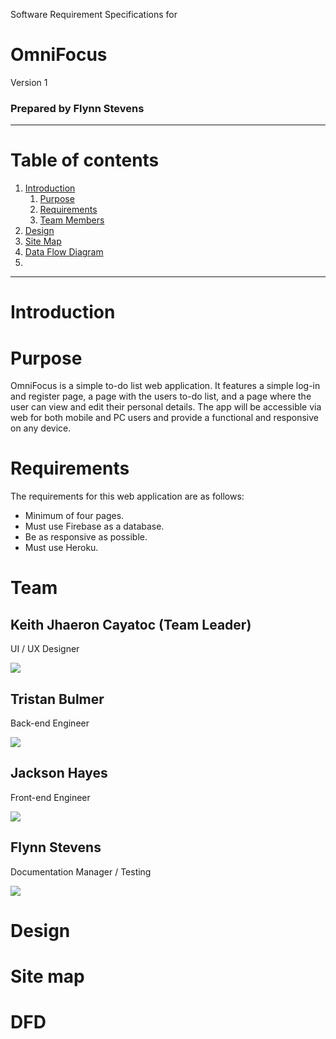 Software Requirement Specifications for

# OmniFocus

Version 1

### Prepared by Flynn Stevens

-------------------------------------

# Table of contents

1. [Introduction](#Introduction)
   1. [Purpose](#Purpose)
   2. [Requirements](#Requirements)
   3. [Team Members](#Team)
2. [Design](#Design)
1. [Site Map](##Sitemap)
2. [Data Flow Diagram](##DFD)
3. 

-----------------------------------------

# Introduction

# Purpose

OmniFocus is a simple to-do list web application. It features a simple log-in and register page, a page with the users to-do list, and a page where the user can view and edit their personal details. The app will be accessible via web for both mobile and PC users and provide a functional and responsive on any device.

# Requirements

The requirements for this web application are as follows:

- Minimum of four pages.
- Must use Firebase as a database.
- Be as responsive as possible.
- Must use Heroku.

# Team

## Keith Jhaeron Cayatoc (Team Leader)

UI / UX Designer

<a href="https://github.com/Yugenzariah"><img src="https://img.shields.io/badge/_Github-black?style=for-the-badge&logo=github&logoColor=white"></a>

## Tristan Bulmer

Back-end Engineer

<a href="https://github.com/Transit-Lumber"><img src="https://img.shields.io/badge/_Github-black?style=for-the-badge&logo=github&logoColor=white"></a>

## Jackson Hayes

Front-end Engineer

<a href="https://github.com/JacksoonHayes"><img src="https://img.shields.io/badge/_Github-black?style=for-the-badge&logo=github&logoColor=white"></a>

## Flynn Stevens

Documentation Manager / Testing

<a href="https://github.com/fstevens30"><img src="https://img.shields.io/badge/_Github-black?style=for-the-badge&logo=github&logoColor=white"></a>

# Design

# Site map

# DFD
